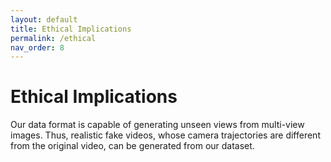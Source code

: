 ```yaml
---
layout: default
title: Ethical Implications
permalink: /ethical
nav_order: 8
---
```


# Ethical Implications

Our data format is capable of generating unseen views from multi-view images. Thus, realistic fake videos, whose camera trajectories are different from the original video, can be generated from our dataset. 